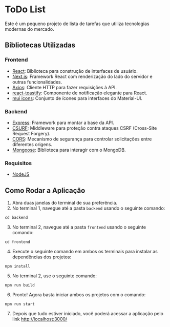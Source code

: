 # ToDo List

Este é um pequeno projeto de lista de tarefas que utiliza tecnologias modernas do mercado.

## Bibliotecas Utilizadas

### Frontend

- [React](https://reactjs.org/): Biblioteca para construção de interfaces de usuário.
- [Next.js](https://nextjs.org/): Framework React com renderização do lado do servidor e outras funcionalidades.
- [Axios](https://axios-http.com/): Cliente HTTP para fazer requisições à API.
- [react-toastify](https://fkhadra.github.io/react-toastify/): Componente de notificação elegante para React.
- [mui icons](https://mui.com/components/icons/): Conjunto de ícones para interfaces do Material-UI.

### Backend

- [Express](https://expressjs.com/): Framework para montar a base da API.
- [CSURF](https://www.npmjs.com/package/csurf): Middleware para proteção contra ataques CSRF (Cross-Site Request Forgery).
- [CORS](https://developer.mozilla.org/en-US/docs/Web/HTTP/CORS): Mecanismo de segurança para controlar solicitações entre diferentes origens.
- [Mongoose](https://mongoosejs.com/): Biblioteca para interagir com o MongoDB.

### Requisitos

- [NodeJS](https://nodejs.org/)

## Como Rodar a Aplicação

1. Abra duas janelas do terminal de sua preferência.
2. No terminal 1, navegue até a pasta `backend` usando o seguinte comando:
```
cd backend
```
3. No terminal 2, navegue até a pasta `frontend` usando o seguinte comando:
```
cd frontend
```
4. Execute o seguinte comando em ambos os terminais para instalar as dependências dos projetos:
```
npm install
```
5. No terminal 2, use o seguinte comando:
```
npm run build
```
6. Pronto! Agora basta iniciar ambos os projetos com o comando:
```
npm run start
```
7. Depois que tudo estiver iniciado, você poderá acessar a aplicação pelo link [http://localhost:3000/](http://localhost:3000/)
